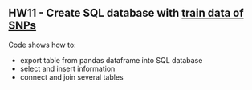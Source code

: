 ## HW11 - Create SQL database with [train data of SNPs](https://drive.google.com/file/d/1NWIT8Yn-GdgpBUfFO87dnIDQgmE5nj-j/view?usp=sharing)

Code shows how to:
- export table from pandas dataframe into SQL database
- select and insert information
- connect and join several tables

